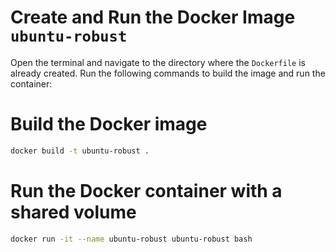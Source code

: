 # Create and Run the Docker Image `ubuntu-robust`

Open the terminal and navigate to the directory where the `Dockerfile` is already created. Run the following commands to build the image and run the container:

# Build the Docker image
```bash
docker build -t ubuntu-robust .
```

# Run the Docker container with a shared volume
```bash
docker run -it --name ubuntu-robust ubuntu-robust bash
```
